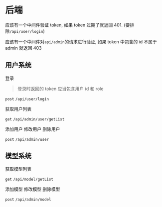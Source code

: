 # 后端

应该有一个中间件验证 token, 如果 token 过期了就返回 401. (要排除`/api/user/login`)

应该有一个中间件对`api/admin`的请求进行验证, 如果 token 中包含的 id 不属于 admin 就返回 403

## 用户系统

登录

> 登录时返回的 token 应当包含用户 id 和 role

`post` `/api/user/login`

获取用户列表

`get` `/api/admin/user/getList`

添加用户
修改用户
删除用户

`post` `/api/admin/user`

## 模型系统

获取模型列表

`get` `/api/model/getList`

添加模型
修改模型
删除模型

`post` `/api/admin/model`
